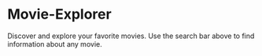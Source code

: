 # Movie-Explorer
Discover and explore your favorite movies. Use the search bar above to find information about any movie.
